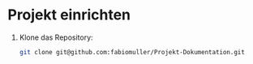 # Projekt einrichten

1. Klone das Repository:
   ```bash
   git clone git@github.com:fabiomuller/Projekt-Dokumentation.git
